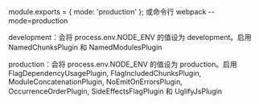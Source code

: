 module.exports = {
  mode: 'production'
};
或命令行
webpack --mode=production

development：会将 process.env.NODE_ENV 的值设为 development。启用 NamedChunksPlugin 和 NamedModulesPlugin

production：会将 process.env.NODE_ENV 的值设为 production。启用 FlagDependencyUsagePlugin, FlagIncludedChunksPlugin, ModuleConcatenationPlugin, NoEmitOnErrorsPlugin, OccurrenceOrderPlugin, SideEffectsFlagPlugin 和 UglifyJsPlugin